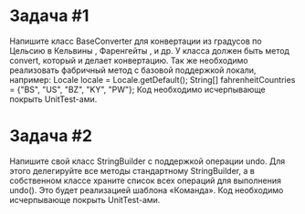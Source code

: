 # Задача #1
Напишите класс BaseConverter для конвертации из градусов по Цельсию в
Кельвины ,  Фаренгейты , и др. У класса должен быть метод convert, который
и делает конвертацию.
Так же необходимо реализовать фабричный метод с базовой поддержкой локали, например:
Locale locale = Locale.getDefault();
String[] fahrenheitCountries = {"BS", "US", "BZ", "KY", "PW"};
Код необходимо исчерпывающе покрыть UnitTest-ами.

# Задача #2
Напишите свой класс StringBuilder с поддержкой операции undo. Для этого делегируйте все методы стандартному StringBuilder, а в собственном классе храните список всех операций для выполнения undo().
Это будет реализацией шаблона «Команда». Код необходимо исчерпывающе покрыть UnitTest-ами.  
